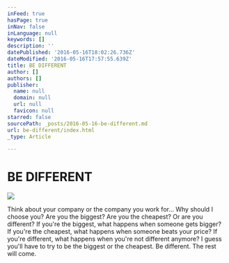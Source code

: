 ```yaml
---
inFeed: true
hasPage: true
inNav: false
inLanguage: null
keywords: []
description: ''
datePublished: '2016-05-16T18:02:26.736Z'
dateModified: '2016-05-16T17:57:55.639Z'
title: BE DIFFERENT
author: []
authors: []
publisher:
  name: null
  domain: null
  url: null
  favicon: null
starred: false
sourcePath: _posts/2016-05-16-be-different.md
url: be-different/index.html
_type: Article

---
```

# BE DIFFERENT
![](https://the-grid-user-content.s3-us-west-2.amazonaws.com/a72807cc-12f0-4672-aefe-861c301fd4ff.jpg)

Think about your company or the company you work for... Why should I choose you? Are you the biggest? Are you the cheapest? Or are you different? If you're the biggest, what happens when someone gets bigger? If you're the cheapest, what happens when someone beats your price? If you're different, what happens when you're not different anymore? I guess you'll have to try to be the biggest or the cheapest. Be different. The rest will come.